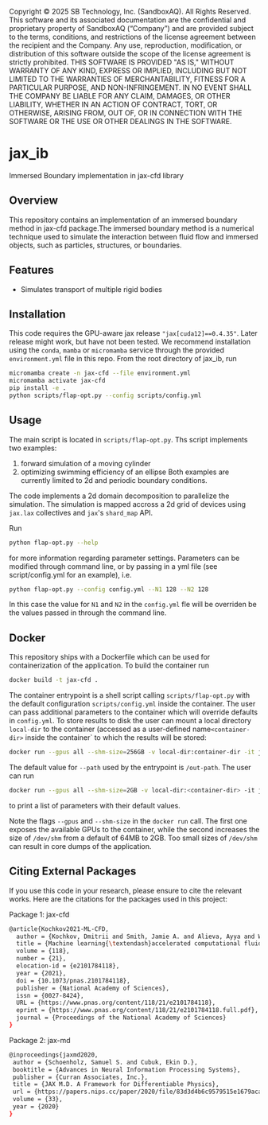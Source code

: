Copyright © 2025 SB Technology, Inc. (SandboxAQ). All Rights Reserved.
This software and its associated documentation are the confidential and proprietary property of SandboxAQ (“Company”) and are provided subject to the terms, conditions, and restrictions of the license agreement between the recipient and the Company. Any use, reproduction, modification, or distribution of this software outside the scope of the license agreement is strictly prohibited.
THIS SOFTWARE IS PROVIDED "AS IS," WITHOUT WARRANTY OF ANY KIND, EXPRESS OR IMPLIED, INCLUDING BUT NOT LIMITED TO THE WARRANTIES OF MERCHANTABILITY, FITNESS FOR A PARTICULAR PURPOSE, AND NON-INFRINGEMENT. IN NO EVENT SHALL THE COMPANY BE LIABLE FOR ANY CLAIM, DAMAGES, OR OTHER LIABILITY, WHETHER IN AN ACTION OF CONTRACT, TORT, OR OTHERWISE, ARISING FROM, OUT OF, OR IN CONNECTION WITH THE SOFTWARE OR THE USE OR OTHER DEALINGS IN THE SOFTWARE.

# jax_ib
Immersed Boundary implementation in jax-cfd library


## Overview

This repository contains an implementation of an immersed boundary method in jax-cfd package.The immersed boundary method is a numerical technique used to simulate the interaction between fluid flow and immersed objects, such as particles, structures, or boundaries.

## Features

- Simulates transport of multiple rigid bodies

## Installation

This code requires the GPU-aware jax release `"jax[cuda12]==0.4.35"`. Later release might work, but have not been tested.
We recommend installation using the `conda`, `mamba` or `micromamba` service through the provided `environment.yml` file
in this repo. From the root directory of jax_ib, run

```bash
micromamba create -n jax-cfd --file environment.yml
micromamba activate jax-cfd
pip install -e .
python scripts/flap-opt.py --config scripts/config.yml
```

## Usage
The main script is located in `scripts/flap-opt.py`. Ths script implements two examples:
1. forward simulation of a moving cylinder
2. optimizing swimming efficiency of an ellipse
Both examples are currently limited to 2d and periodic boundary conditions.

The code implements a 2d domain decomposition to parallelize the simulation. The simulation is
mapped accross a 2d grid of devices using `jax.lax` collectives and `jax`'s `shard_map` API.

Run
```bash
python flap-opt.py --help
```
for more information regarding parameter settings. Parameters can be modified through command line,
or by passing in a yml file (see script/config.yml for an example), i.e.
```bash
python flap-opt.py --config config.yml --N1 128 --N2 128
```
In this case the value for `N1` and `N2` in the `config.yml` fle will be overriden be the values passed
in through the command line.


## Docker

This repository ships with a Dockerfile which can be used for containerization of the application.
To build the container run
```bash
docker build -t jax-cfd .
```

The container entrypoint is a shell script calling `scripts/flap-opt.py` with the default
configuration `scripts/config.yml` inside the container. The user can pass additional parameters
to the container which will override defaults in `config.yml`. To store results to disk the user
can mount a local directory `local-dir` to the container (accessed as a user-defined name`<container-dir>`
inside the container` to which the results will be stored:
```bash
docker run --gpus all --shm-size=256GB -v local-dir:container-dir -it jax-cfd --path container-dir --N1 128 --N2 128 # more parameters can be passed
```
The default value for `--path` used by the entrypoint is `/out-path`.
The user can run
```bash
docker run --gpus all --shm-size=2GB -v local-dir:<container-dir> -it jax-cfd --help
```
to print a list of parameters with their default values.

Note the flags `--gpus` and `--shm-size` in the `docker run` call. The first one exposes the available GPUs to the container, while
the second increases the size of `/dev/shm` from a default of 64MB to 2GB. Too small sizes of `/dev/shm` can result in core dumps
of the application.


## Citing External Packages
If you use this code in your research, please ensure to cite the relevant works. Here are the citations for the packages used in this project:

Package 1: jax-cfd
```bash
@article{Kochkov2021-ML-CFD,
  author = {Kochkov, Dmitrii and Smith, Jamie A. and Alieva, Ayya and Wang, Qing and Brenner, Michael P. and Hoyer, Stephan},
  title = {Machine learning{\textendash}accelerated computational fluid dynamics},
  volume = {118},
  number = {21},
  elocation-id = {e2101784118},
  year = {2021},
  doi = {10.1073/pnas.2101784118},
  publisher = {National Academy of Sciences},
  issn = {0027-8424},
  URL = {https://www.pnas.org/content/118/21/e2101784118},
  eprint = {https://www.pnas.org/content/118/21/e2101784118.full.pdf},
  journal = {Proceedings of the National Academy of Sciences}
}
```
Package 2: jax-md
```bash
@inproceedings{jaxmd2020,
 author = {Schoenholz, Samuel S. and Cubuk, Ekin D.},
 booktitle = {Advances in Neural Information Processing Systems},
 publisher = {Curran Associates, Inc.},
 title = {JAX M.D. A Framework for Differentiable Physics},
 url = {https://papers.nips.cc/paper/2020/file/83d3d4b6c9579515e1679aca8cbc8033-Paper.pdf},
 volume = {33},
 year = {2020}
}
```



